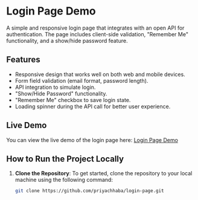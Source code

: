 # Login Page Demo

A simple and responsive login page that integrates with an open API for authentication. The page includes client-side validation, "Remember Me" functionality, and a show/hide password feature.

## Features
- Responsive design that works well on both web and mobile devices.
- Form field validation (email format, password length).
- API integration to simulate login.
- "Show/Hide Password" functionality.
- "Remember Me" checkbox to save login state.
- Loading spinner during the API call for better user experience.

## Live Demo
You can view the live demo of the login page here: [Login Page Demo](https://priyachhaba.github.io/login-page/)

## How to Run the Project Locally

1. **Clone the Repository**:
   To get started, clone the repository to your local machine using the following command:
   ```bash
   git clone https://github.com/priyachhaba/login-page.git
